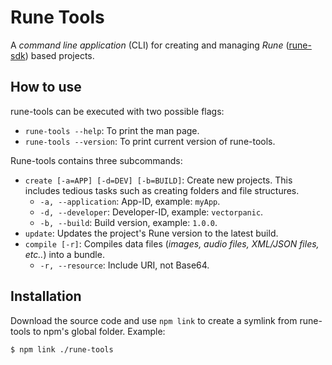 # Rune Tools
A *command line application* (CLI) for creating and managing *Rune* ([rune-sdk](https://github.com/VectorPanic/rune-sdk)) based projects.

## How to use

rune-tools can be executed with two possible flags:

- `rune-tools --help`: To print the man page.
- `rune-tools --version`: To print current version of rune-tools.

Rune-tools contains three subcommands:

- `create [-a=APP] [-d=DEV] [-b=BUILD]`: Create new projects. This includes tedious tasks such as creating folders and file structures.
  - `-a, --application`: App-ID, example: `myApp`.
  - `-d, --developer`: Developer-ID, example: `vectorpanic`.
  - `-b, --build`: Build version, example: `1.0.0`.
- `update`: Updates the project's Rune version to the latest build.
- `compile [-r]`: Compiles data files (*images, audio files, XML/JSON files, etc..*) into a bundle.
  - `-r, --resource`: Include URI, not Base64.

## Installation

Download the source code and use `npm link` to create a symlink from rune-tools to npm's global folder. Example:

```bash
$ npm link ./rune-tools
```